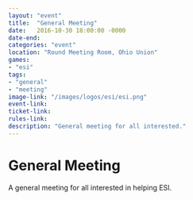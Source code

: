 ```yaml
---
layout: "event"
title:  "General Meeting"
date:   2016-10-30 18:00:00 -0000
date-end:
categories: "event"
location: "Round Meeting Room, Ohio Union"
games:
- "esi"
tags:
- "general"
- "meeting"
image-link: "/images/logos/esi/esi.png"
event-link:
ticket-link:
rules-link:
description: "General meeting for all interested."
---
```

# General Meeting


A general meeting for all interested in helping ESI.

